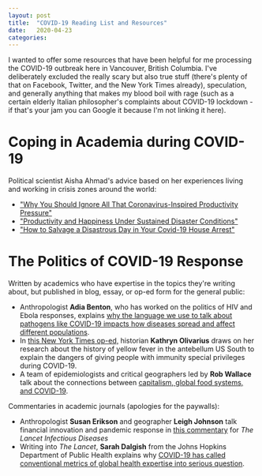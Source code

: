```yaml
---
layout: post
title:  "COVID-19 Reading List and Resources"
date:   2020-04-23
categories:
---
```


I wanted to offer some resources that have been helpful for me processing the COVID-19 outbreak here in 
Vancouver, British Columbia. I've deliberately excluded the really scary but also true stuff (there's plenty of that on 
Facebook, Twitter, and the New York Times already), speculation, and generally anything that makes my blood boil with rage 
(such as a certain elderly Italian philosopher's complaints about COVID-19 lockdown - if that's your jam you can Google it because I'm not linking it here).

# Coping in Academia during COVID-19 
Political scientist Aisha Ahmad's advice based on her experiences living and 
working in crisis zones around the world:
* ["Why You Should Ignore All That Coronavirus-Inspired Productivity Pressure"](https://www.chronicle.com/article/Why-You-Should-Ignore-All-That/248366)
* ["Productivity and Happiness Under Sustained Disaster Conditions"](https://www.chronicle.com/article/ProductivityHappiness/248481)
* ["How to Salvage a Disastrous Day in Your Covid-19 House Arrest"](https://www.chronicle.com/article/How-to-Salvage-a-Disastrous/248569?cid=RCPACKAGE)

# The Politics of COVID-19 Response
Written by academics who have expertise in the topics they're writing about, but 
published in blog, essay, or op-ed form for the general public:
* Anthropologist **Adia Benton**, who has worked on the politics of HIV and Ebola responses, explains 
[why the language we use to talk about pathogens like COVID-19 impacts how diseases spread and affect different populations](https://www.thenewhumanitarian.org/opinion/2020/02/04/Coronavirus-xenophobia-outbreaks-epidemics-social-media).
* In [this New York Times op-ed,](https://www.nytimes.com/2020/04/12/opinion/coronavirus-immunity-passports.html) 
historian **Kathryn Olivarius** draws on her research about the history of yellow fever in the antebellum US 
South to explain the dangers of giving people with immunity special privileges during COVID-19. 
* A team of epidemiologists and critical geographers led by **Rob Wallace** talk about the connections between 
[capitalism, global food systems, and COVID-19](https://monthlyreview.org/2020/04/01/covid-19-and-circuits-of-capital/).

Commentaries in academic journals (apologies for the paywalls):
* Anthropologist **Susan Erikson** and geographer **Leigh Johnson** talk financial innovation and pandemic response 
in [this commentary](https://www.thelancet.com/journals/laninf/article/PIIS1473-3099(20)30150-X/fulltext#%20) 
for *The Lancet Infectious Diseases*
* Writing into *The Lancet*, **Sarah Dalgish** from the Johns Hopkins Department of Public Health explains why 
[COVID-19 has called conventional metrics of global health expertise into serious question](https://www.thelancet.com/journals/lancet/article/PIIS0140-6736(20)30739-X/fulltext#%20).
